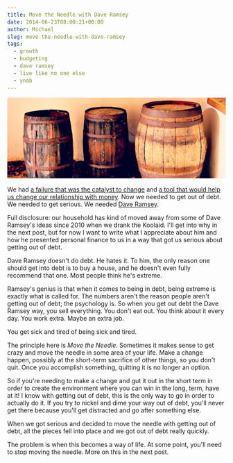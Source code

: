 ```yaml
---
title: Move the Needle with Dave Ramsey
date: 2014-06-23T08:00:21+00:00
author: Michael
slug: move-the-needle-with-dave-ramsey
tags:
  - growth
  - budgeting
  - dave ramsey
  - live like no one else
  - ynab
---
```

<div class="full-width">
  <img src="/images/feature-move-the-needle-with-dave-ramsey.jpg" alt="Move the Needle" />
</div>

We had [a failure that was the catalyst to change](/failure-the-catalyst/) and [a tool that would help us change our relationship with money](/you-need-a-budget/). Now we needed to get out of debt. We needed to get serious. We needed [Dave Ramsey](http://www.amazon.com/gp/product/1595555277/ref=as_li_qf_sp_asin_il_tl?ie=UTF8&camp=1789&creative=9325&creativeASIN=1595555277&linkCode=as2&tag=hedgeopscom-20&linkId=O5HAQUNJLACSUUTX).

Full disclosure: our household has kind of moved away from some of Dave Ramsey's ideas since 2010 when we drank the Koolaid. I'll get into why in the next post, but for now I want to write what I appreciate about him and how he presented personal finance to us in a way that got us serious about getting out of debt.

Dave Ramsey doesn't do debt. He hates it. To him, the only reason one should get into debt is to buy a house, and he doesn't even fully recommend that one. Most people think he's extreme.

Ramsey's genius is that when it comes to being in debt, being extreme is exactly what is called for. The numbers aren't the reason people aren't getting out of debt; the psychology is. So when you get out debt the Dave Ramsey way, you sell everything. You don't eat out. You think about it every day. You work extra. Maybe an extra job.

You get sick and tired of being sick and tired.

The principle here is _Move the Needle_. Sometimes it makes sense to get crazy and move the needle in some area of your life. Make a change happen, possibly at the short-term sacrifice of other things, so you don't quit. Once you accomplish something, quitting it is no longer an option.

So if you're needing to make a change and gut it out in the short term in order to create the environment where you can win in the long, term, have at it! I know with getting out of debt, this is the only way to go in order to actually do it. If you try to nickel and dime your way out of debt, you'll never get there because you'll get distracted and go after something else.

When we got serious and decided to move the needle with getting out of debt, all the pieces fell into place and we got out of debt really quickly.

The problem is when this becomes a way of life. At some point, you'll need to stop moving the needle. More on this in the next post.